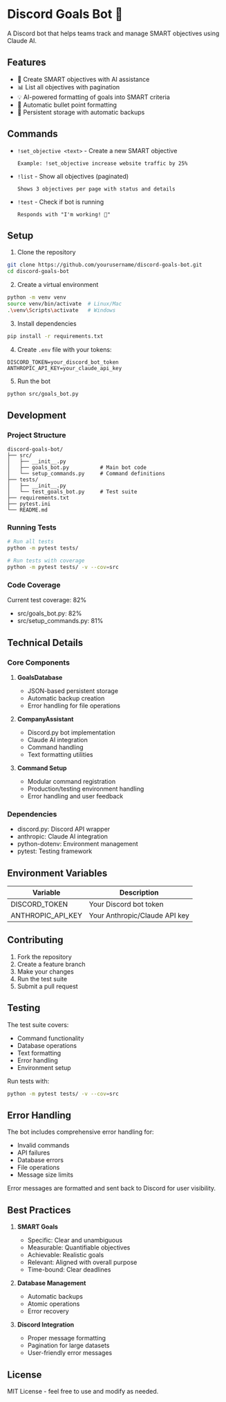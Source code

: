 # Discord Goals Bot 🎯

A Discord bot that helps teams track and manage SMART objectives using Claude AI.

## Features

- 🎯 Create SMART objectives with AI assistance
- 📊 List all objectives with pagination
- 💡 AI-powered formatting of goals into SMART criteria
- 📝 Automatic bullet point formatting
- 💾 Persistent storage with automatic backups

## Commands

- `!set_objective <text>` - Create a new SMART objective
  ```
  Example: !set_objective increase website traffic by 25%
  ```

- `!list` - Show all objectives (paginated)
  ```
  Shows 3 objectives per page with status and details
  ```

- `!test` - Check if bot is running
  ```
  Responds with "I'm working! 🎉"
  ```

## Setup

1. Clone the repository
```bash
git clone https://github.com/yourusername/discord-goals-bot.git
cd discord-goals-bot
```

2. Create a virtual environment
```bash
python -m venv venv
source venv/bin/activate  # Linux/Mac
.\venv\Scripts\activate   # Windows
```

3. Install dependencies
```bash
pip install -r requirements.txt
```

4. Create `.env` file with your tokens:
```env
DISCORD_TOKEN=your_discord_bot_token
ANTHROPIC_API_KEY=your_claude_api_key
```

5. Run the bot
```bash
python src/goals_bot.py
```

## Development

### Project Structure
```
discord-goals-bot/
├── src/
│   ├── __init__.py
│   ├── goals_bot.py          # Main bot code
│   └── setup_commands.py     # Command definitions
├── tests/
│   ├── __init__.py
│   └── test_goals_bot.py     # Test suite
├── requirements.txt
├── pytest.ini
└── README.md
```

### Running Tests
```bash
# Run all tests
python -m pytest tests/

# Run tests with coverage
python -m pytest tests/ -v --cov=src
```

### Code Coverage
Current test coverage: 82%
- src/goals_bot.py: 82%
- src/setup_commands.py: 81%

## Technical Details

### Core Components

1. **GoalsDatabase**
   - JSON-based persistent storage
   - Automatic backup creation
   - Error handling for file operations

2. **CompanyAssistant**
   - Discord.py bot implementation
   - Claude AI integration
   - Command handling
   - Text formatting utilities

3. **Command Setup**
   - Modular command registration
   - Production/testing environment handling
   - Error handling and user feedback

### Dependencies

- discord.py: Discord API wrapper
- anthropic: Claude AI integration
- python-dotenv: Environment management
- pytest: Testing framework

## Environment Variables

| Variable | Description |
|----------|-------------|
| DISCORD_TOKEN | Your Discord bot token |
| ANTHROPIC_API_KEY | Your Anthropic/Claude API key |

## Contributing

1. Fork the repository
2. Create a feature branch
3. Make your changes
4. Run the test suite
5. Submit a pull request

## Testing

The test suite covers:
- Command functionality
- Database operations
- Text formatting
- Error handling
- Environment setup

Run tests with:
```bash
python -m pytest tests/ -v --cov=src
```

## Error Handling

The bot includes comprehensive error handling for:
- Invalid commands
- API failures
- Database errors
- File operations
- Message size limits

Error messages are formatted and sent back to Discord for user visibility.

## Best Practices

1. **SMART Goals**
   - Specific: Clear and unambiguous
   - Measurable: Quantifiable objectives
   - Achievable: Realistic goals
   - Relevant: Aligned with overall purpose
   - Time-bound: Clear deadlines

2. **Database Management**
   - Automatic backups
   - Atomic operations
   - Error recovery

3. **Discord Integration**
   - Proper message formatting
   - Pagination for large datasets
   - User-friendly error messages

## License

MIT License - feel free to use and modify as needed.